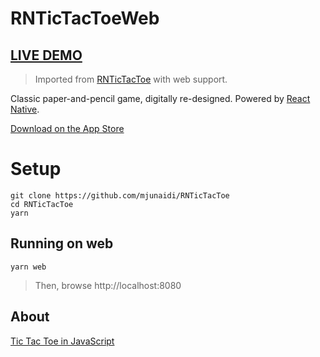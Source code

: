 # RNTicTacToeWeb

## [LIVE DEMO](https://tictactoe.mjunaidi.com)

> Imported from [RNTicTacToe](https://github.com/mjunaidi/RNTicTacToe) with web support.

Classic paper-and-pencil game, digitally re-designed. Powered by [React Native](https://facebook.github.io/react-native/).

[Download on the App Store](https://itunes.apple.com/us/app/rn-tic-tac-toe/id1409186251)

# Setup
    git clone https://github.com/mjunaidi/RNTicTacToe
    cd RNTicTacToe
    yarn

## Running on web
    yarn web

> Then, browse http://localhost:8080

## About
[Tic Tac Toe in JavaScript](https://www.techcycle.me/post/reactjs-tic-tac-toe-version-20)
